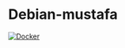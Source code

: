 # Debian-mustafa

[![Docker](https://github.com/mustafa367/Ubuntu-OCI-Image-Custom/actions/workflows/docker-publish.yml/badge.svg)](https://github.com/mustafa367/Ubuntu-OCI-Image-Custom/actions/workflows/docker-publish.yml)
